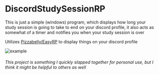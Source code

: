 # DiscordStudySessionRP
This is just a simple (windows) program, which displays how long your study session is going to take to end on your discord profile, it also acts as somewhat of a timer and notifies you when your study session is over

Utilizes [Pizzabelly/EasyRP](http://github.com/Pizzabelly/EasyRP) to display things on your discord profile

![example](https://user-images.githubusercontent.com/58615455/151127386-97708f60-0a7c-4bec-a2ac-8c670c8d4cf3.PNG)

###### This project is something I quickly slapped together for personal use, but I think it might be helpful to others as well
